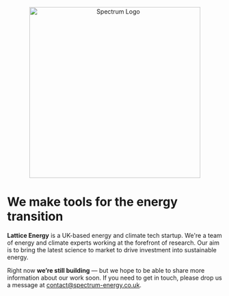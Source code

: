 <div align="center">
  <picture>
    <source media="(prefers-color-scheme: dark)" srcset="https://github.com/spectrum-energy-uk/.github/blob/main/profile/img/spectrum-rectangle-white.png">
    <img alt="Spectrum Logo" width="400px" src="https://github.com/spectrum-energy-uk/.github/blob/main/profile/img/spectrum-rectangle-white.png">
  </picture>
</div>

# We make tools for the energy transition
**Lattice Energy** is a UK-based energy and climate tech startup. We're a team of energy and climate experts working at the forefront of research. Our aim is to bring the latest science to market to drive investment into sustainable energy.

Right now **we’re still building** — but we hope to be able to share more information about our work soon. If you need to get in touch, please drop us a message at [contact@spectrum-energy.co.uk](mailto:contact@lattice-energy.com).
